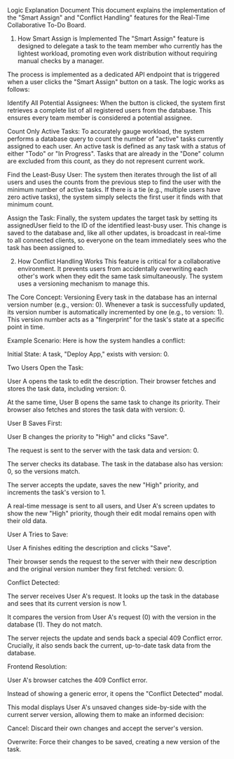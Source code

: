 Logic Explanation Document
This document explains the implementation of the "Smart Assign" and "Conflict Handling" features for the Real-Time Collaborative To-Do Board.

1. How Smart Assign is Implemented
The "Smart Assign" feature is designed to delegate a task to the team member who currently has the lightest workload, promoting even work distribution without requiring manual checks by a manager.

The process is implemented as a dedicated API endpoint that is triggered when a user clicks the "Smart Assign" button on a task. The logic works as follows:

Identify All Potential Assignees: When the button is clicked, the system first retrieves a complete list of all registered users from the database. This ensures every team member is considered a potential assignee.

Count Only Active Tasks: To accurately gauge workload, the system performs a database query to count the number of "active" tasks currently assigned to each user. An active task is defined as any task with a status of either "Todo" or "In Progress". Tasks that are already in the "Done" column are excluded from this count, as they do not represent current work.

Find the Least-Busy User: The system then iterates through the list of all users and uses the counts from the previous step to find the user with the minimum number of active tasks. If there is a tie (e.g., multiple users have zero active tasks), the system simply selects the first user it finds with that minimum count.

Assign the Task: Finally, the system updates the target task by setting its assignedUser field to the ID of the identified least-busy user. This change is saved to the database and, like all other updates, is broadcast in real-time to all connected clients, so everyone on the team immediately sees who the task has been assigned to.

2. How Conflict Handling Works
This feature is critical for a collaborative environment. It prevents users from accidentally overwriting each other's work when they edit the same task simultaneously. The system uses a versioning mechanism to manage this.

The Core Concept: Versioning
Every task in the database has an internal version number (e.g., version: 0). Whenever a task is successfully updated, its version number is automatically incremented by one (e.g., to version: 1). This version number acts as a "fingerprint" for the task's state at a specific point in time.

Example Scenario:
Here is how the system handles a conflict:

Initial State: A task, "Deploy App," exists with version: 0.

Two Users Open the Task:

User A opens the task to edit the description. Their browser fetches and stores the task data, including version: 0.

At the same time, User B opens the same task to change its priority. Their browser also fetches and stores the task data with version: 0.

User B Saves First:

User B changes the priority to "High" and clicks "Save".

The request is sent to the server with the task data and version: 0.

The server checks its database. The task in the database also has version: 0, so the versions match.

The server accepts the update, saves the new "High" priority, and increments the task's version to 1.

A real-time message is sent to all users, and User A's screen updates to show the new "High" priority, though their edit modal remains open with their old data.

User A Tries to Save:

User A finishes editing the description and clicks "Save".

Their browser sends the request to the server with their new description and the original version number they first fetched: version: 0.

Conflict Detected:

The server receives User A's request. It looks up the task in the database and sees that its current version is now 1.

It compares the version from User A's request (0) with the version in the database (1). They do not match.

The server rejects the update and sends back a special 409 Conflict error. Crucially, it also sends back the current, up-to-date task data from the database.

Frontend Resolution:

User A's browser catches the 409 Conflict error.

Instead of showing a generic error, it opens the "Conflict Detected" modal.

This modal displays User A's unsaved changes side-by-side with the current server version, allowing them to make an informed decision:

Cancel: Discard their own changes and accept the server's version.

Overwrite: Force their changes to be saved, creating a new version of the task.
